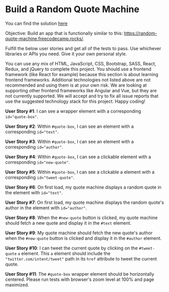 # Build a Random Quote Machine

You can find the solution [here](https://exquisite-dolphin-089a43.netlify.app/](https://eclectic-beignet-e00272.netlify.app/))

Objective: Build an app that is functionally similar to this: https://random-quote-machine.freecodecamp.rocks/.

Fulfill the below user stories and get all of the tests to pass. Use whichever libraries or APIs you need. Give it your own personal style.

You can use any mix of HTML, JavaScript, CSS, Bootstrap, SASS, React, Redux, and jQuery to complete this project. You should use a frontend framework (like React for example) because this section is about learning frontend frameworks. Additional technologies not listed above are not recommended and using them is at your own risk. We are looking at supporting other frontend frameworks like Angular and Vue, but they are not currently supported. We will accept and try to fix all issue reports that use the suggested technology stack for this project. Happy coding!

**User Story #1**: I can see a wrapper element with a corresponding `id="quote-box"`.

**User Story #2**: Within `#quote-box`, I can see an element with a corresponding `id="text"`.

**User Story #3**: Within `#quote-box`, I can see an element with a corresponding `id="author"`.

**User Story #4**: Within `#quote-box`, I can see a clickable element with a corresponding `id="new-quote"`.

**User Story #5**: Within `#quote-box`, I can see a clickable a element with a corresponding `id="tweet-quote"`.

**User Story #6**: On first load, my quote machine displays a random quote in the element with `id="text"`.

**User Story #7**: On first load, my quote machine displays the random quote's author in the element with `id="author"`.

**User Story #8**: When the `#new-quote` button is clicked, my quote machine should fetch a new quote and display it in the `#text` element.

**User Story #9**: My quote machine should fetch the new quote's author when the `#new-quote` button is clicked and display it in the `#author` element.

**User Story #10**: I can tweet the current quote by clicking on the `#tweet-quote` `a` element. This `a` element should include the `"twitter.com/intent/tweet"` path in its `href` attribute to tweet the current quote.

**User Story #11**: The `#quote-box` wrapper element should be horizontally centered. Please run tests with browser's zoom level at 100% and page maximized.
